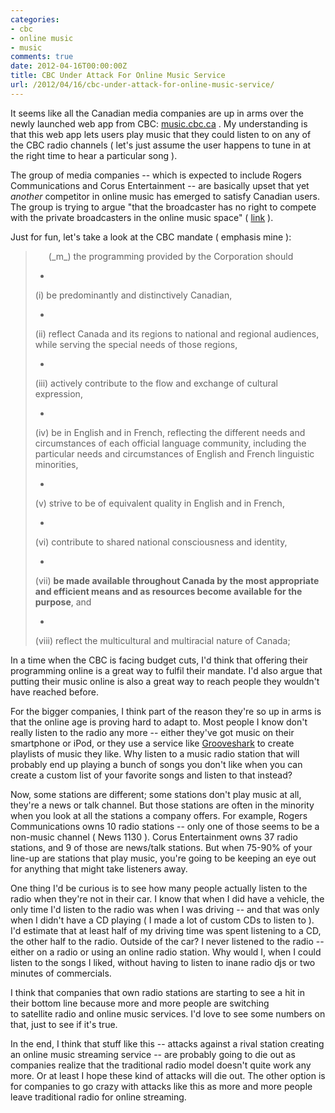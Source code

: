 ```yaml
---
categories:
- cbc
- online music
- music
comments: true
date: 2012-04-16T00:00:00Z
title: CBC Under Attack For Online Music Service
url: /2012/04/16/cbc-under-attack-for-online-music-service/
---
```


It seems like all the Canadian media companies are up in arms over the newly launched web app from CBC:&nbsp;[music.cbc.ca](http://music.cbc.ca/)&nbsp;. My understanding is that this web app lets users play music that they could listen to on any of the CBC radio channels ( let's just assume the user happens to tune in at the right time to hear a particular song ).

The group of media companies -- which is expected to include Rogers Communications and Corus Entertainment -- are basically upset that yet _another_&nbsp;competitor in online music has emerged to satisfy Canadian users. The group is trying to argue "that the broadcaster has no right to compete with the private broadcasters in the online music space" ( [link](http://www.theglobeandmail.com/report-on-business/coalition-targets-cbcs-free-music-site/article2399162/) ).

<!--more-->

Just for fun, let's take a look at the CBC mandate ( emphasis mine ):</span>

> <div class="Paragraph" style="margin-bottom: 0.5em; margin-left: 1.5em; margin-top: 0.7em;">
> (_m_)&nbsp;the programming provided by the Corporation should</span></div>
>
> *   <div class="Subparagraph" style="margin-bottom: 0.5em; margin-left: 3em; margin-top: 0.7em;">
> (i)&nbsp;be predominantly and distinctively Canadian,</span></div>
>
> *   <div class="Subparagraph" style="margin-bottom: 0.5em; margin-left: 3em; margin-top: 0.7em;">
> (ii)&nbsp;reflect Canada and its regions to national and regional audiences, while serving the special needs of those regions,</span></div>
>
> *   <div class="Subparagraph" style="margin-bottom: 0.5em; margin-left: 3em; margin-top: 0.7em;">
> (iii)&nbsp;actively contribute to the flow and exchange of cultural expression,</span></div>
>
> *   <div class="Subparagraph" style="margin-bottom: 0.5em; margin-left: 3em; margin-top: 0.7em;">
> (iv)&nbsp;be in English and in French, reflecting the different needs and circumstances of each official language community, including the particular needs and circumstances of English and French linguistic minorities,</span></div>
>
> *   <div class="Subparagraph" style="margin-bottom: 0.5em; margin-left: 3em; margin-top: 0.7em;">
> (v)&nbsp;strive to be of equivalent quality in English and in French,</span></div>
>
> *   <div class="Subparagraph" style="margin-bottom: 0.5em; margin-left: 3em; margin-top: 0.7em;">
> (vi)&nbsp;contribute to shared national consciousness and identity,</span></div>
>
> *   <div class="Subparagraph" style="margin-bottom: 0.5em; margin-left: 3em; margin-top: 0.7em;">
> (vii)&nbsp;**be made available throughout Canada by the most appropriate and efficient means and as resources become available for the purpose**, and</span></div>
>
> *   <div class="Subparagraph" style="margin-bottom: 0.5em; margin-left: 3em; margin-top: 0.7em;">
> (viii)&nbsp;reflect the multicultural and multiracial nature of Canada;</span></div>

In a time when the CBC is facing budget cuts, I'd think that offering their programming online is a great way to&nbsp;fulfil&nbsp;their mandate. I'd also argue that putting their music online is also a great way to reach people they wouldn't have reached before.</span>

For the bigger companies, I think part of the reason they're so up in arms is that the online age is&nbsp;proving&nbsp;hard to adapt to. Most people I know don't really listen to the radio any more -- either they've got music on their smartphone or iPod, or they use a service like [Grooveshark](http://grooveshark.com/) to create playlists of music they like. Why listen to a music radio station that will probably end up playing a bunch of songs you don't like when you can create a custom list of your favorite songs and listen to that instead?</span>

Now, some stations are different; some stations don't play music at all, they're a news or talk channel. But those stations are often in the minority when you look at all the stations a company offers. For example, Rogers Communications owns 10 radio stations -- only one of those seems to be a non-music channel ( News 1130 ). Corus Entertainment owns 37 radio stations, and 9 of those are news/talk stations. But when 75-90% of your line-up are stations that play music, you're going to be keeping an eye out for anything that might take listeners away.</span>

One thing I'd be curious is to see how many people actually listen to the radio when they're not in their car. I know that when I did have a vehicle, the only time I'd listen to the radio was when I was driving -- and that was only when I didn't have a CD playing ( I made a lot of custom CDs to listen to ). I'd estimate that at least half of my driving time was spent listening to a CD, the other half to the radio. Outside of the car? I never listened to the radio -- either on a radio or using an online radio station. Why would I, when I could listen to the songs I liked, without having to listen to inane radio djs or two minutes of commercials.</span>

I think that companies that own radio stations are starting to see a hit in their bottom line because more and more people are switching to&nbsp;satellite&nbsp;radio and online music services. I'd love to see some numbers on that, just to see if it's true.</span>

In the end, I think that stuff like this -- attacks against a rival station creating an online music streaming service -- are probably going to die out as companies realize that the traditional radio model doesn't quite work any more. Or at least I hope these kind of attacks will die out. The other option is for companies to go crazy with attacks like this as more and more people leave traditional radio for online streaming.</span>
